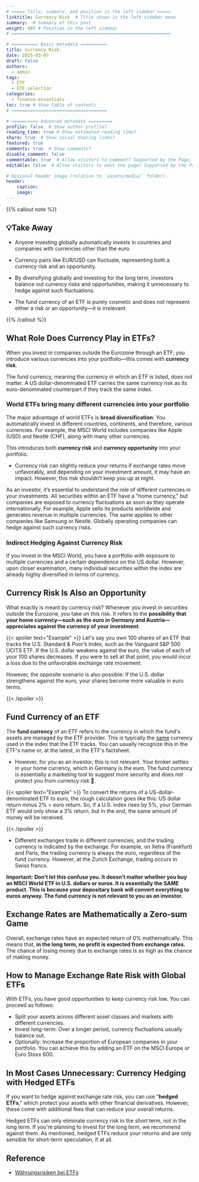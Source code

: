 ```yaml
---
# ===== Title, summary, and position in the left sidebar =====
linktitle: Currency Risk  # Title shown in the left sidebar menu
summary:  # Summary of this post
weight: 407 # Position in the left sidebar
# ============================================================

# ========== Basic metadata ==========
title: Currency Risk
date: 2025-03-07
draft: false
authors:
  - admin
tags:
  - ETF
  - ETF-selection
categories:
  - finance-essentials
toc: true # Show table of contents
# ====================================

# ========== Advanced metadata =========
profile: false  # Show author profile?
reading_time: true # Show estimated reading time?
share: true  # Show social sharing links?
featured: true
comments: true  # Show comments?
disable_comment: false
commentable: true  # Allow visitors to comment? Supported by the Page, Post, and Book content types.
editable: false  # Allow visitors to edit the page? Supported by the Page, Post, and Book content types.

# Optional header image (relative to `assets/media/` folder).
header:
    caption: 
    image:  
---
```


{{% callout note %}}
## 💡Take Away
- Anyone investing globally automatically invests in countries and companies with currencies other than the euro.

- Currency pairs like EUR/USD can fluctuate, representing both a currency risk and an opportunity.

- By diversifying globally and investing for the long term, investors balance out currency risks and opportunities, making it unnecessary to hedge against such fluctuations.

- The fund currency of an ETF is purely cosmetic and does not represent either a risk or an opportunity—it is irrelevant.

{{% /callout %}}

## What Role Does Currency Play in ETFs?

When you invest in companies outside the Eurozone through an ETF, you introduce various currencies into your portfolio—this comes with **currency risk**.

The fund currency, meaning the currency in which an ETF is listed, does *not* matter. A US dollar-denominated ETF carries the same currency risk as its euro-denominated counterpart if they track the same index.

### World ETFs bring many different currencies into your portfolio

The major advantage of world ETFs is **broad diversification**: You automatically invest in different countries, continents, and therefore, various currencies. For example, the MSCI World includes companies like Apple (USD) and Nestlé (CHF), along with many other currencies.

This introduces both **currency risk** and **currency opportunity** into your portfolio. 

- Currency risk can slightly reduce your returns if exchange rates move unfavorably, and depending on your investment amount, it may have an impact. However, this risk shouldn’t keep you up at night.

As an investor, it’s essential to understand the role of different currencies in your investments. All securities within an ETF have a "home currency," but companies are exposed to currency fluctuations as soon as they operate internationally. For example, Apple sells its products worldwide and generates revenue in multiple currencies. The same applies to other companies like Samsung or Nestlé. Globally operating companies can hedge against such currency risks.

### **Indirect Hedging Against Currency Risk**
If you invest in the MSCI World, you have a portfolio with exposure to multiple currencies and a certain dependence on the US dollar. However, upon closer examination, many individual securities within the index are already highly diversified in terms of currency.

## Currency Risk Is Also an Opportunity

What exactly is meant by currency risk? Whenever you invest in securities outside the Eurozone, you take on this risk. It refers to the **possibility that your home currency—such as the euro in Germany and Austria—appreciates against the currency of your investment**.

{{< spoiler text="Example" >}}
Let's say you own 100 shares of an ETF that tracks the U.S. Standard & Poor’s Index, such as the Vanguard S&P 500 UCITS ETF. If the U.S. dollar weakens against the euro, the value of each of your 100 shares decreases. If you were to sell at that point, you would incur a loss due to the unfavorable exchange rate movement.

However, the opposite scenario is also possible: If the U.S. dollar strengthens against the euro, your shares become more valuable in euro terms.

{{< /spoiler >}}

## Fund Currency of an ETF

The **fund currency** of an ETF refers to the currency in which the fund's assets are managed by the ETF provider. This is typically the <u>same</u> currency used in the index that the ETF tracks. You can usually recognize this in the ETF's name or, at the latest, in the ETF's factsheet.

- However, for you as an investor, this is not relevant. Your broker settles in your home currency, which in Germany is the euro. The fund currency is essentially a marketing tool to suggest more security and does *not* protect you from currency risk 🤪.

{{< spoiler text="Example" >}}
To convert the returns of a US-dollar-denominated ETF to euro, the rough calculation goes like this: US dollar return minus 2% = euro return. So, if a U.S. index rises by 5%, your German ETF would only show a 3% return, but in the end, the same amount of money will be received.

{{< /spoiler >}}

- Different exchanges trade in different currencies, and the trading currency is indicated by the exchange. For example, on Xetra (Frankfurt) and Paris, the trading currency is always the euro, regardless of the fund currency. However, at the Zurich Exchange, trading occurs in Swiss francs.

**Important:** **Don’t let this confuse you. It doesn’t matter whether you buy an MSCI World ETF in U.S. dollars or euros. It is essentially the SAME product. This is because your depositary bank will convert everything to euros anyway. The fund currency is not relevant to you as an investor.**

## Exchange Rates are Mathematically a Zero-sum Game

Overall, exchange rates have an expected return of 0% mathematically. This means that, **in the long term, no profit is expected from exchange rates.** The chance of losing money due to exchange rates is as high as the chance of making money.

## How to Manage Exchange Rate Risk with Global ETFs

With ETFs, you have good opportunities to keep currency risk low. You can proceed as follows:

- Split your assets across different asset classes and markets with different currencies.
- Invest long-term: Over a longer period, currency fluctuations usually balance out.
- Optionally: Increase the proportion of European companies in your portfolio. You can achieve this by adding an ETF on the MSCI Europe or Euro Stoxx 600.

## In Most Cases Unnecessary: Currency Hedging with Hedged ETFs

If you want to hedge against exchange rate risk, you can use "**hedged ETFs**," which protect your assets with other financial derivatives. However, these come with additional fees that can reduce your overall returns.

Hedged ETFs can only eliminate currency risk in the *short* term, not in the long term. If you're planning to invest for the long term, we recommend against them. As mentioned, hedged ETFs reduce your returns and are only sensible for short-term speculation, if at all.

## Reference

- [Währungsrisiken bei ETFs](https://www.finanzfluss.de/etf-handbuch/waehrungsrisiko/)
